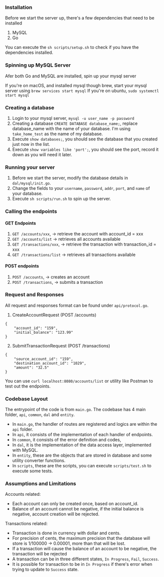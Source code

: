 ### Installation

Before we start the server up, there's a few dependencies that need to be installed

1. MySQL
2. Go

You can execute the `sh scripts/setup.sh` to check if you have the dependencies installed.

### Spinning up MySQL Server

Afer both Go and MySQL are installed, spin up your mysql server

If you're on macOS, and installed mysql though brew, start your mysql server using `brew services start mysql`
If you're on ubuntu, `sudo systemctl start mysql`

### Creating a database

1. Login to your mysql server, `mysql -u user_name -p password`
2. Creating a database `CREATE DATABASE database_name;`, replace database_name with the name of your database. I'm using `take_home_test` as the name of my database.
3. Execute `show databases;`, you should see the database that you created just now in the list.
4. Execute `show variables like 'port';`, you should see the port, record it down as you will need it later.

### Running your server

1. Before we start the server, modify the database details in `dal/mysql/init.go`.
2. Change the fields to your `username`, `password`, `addr`, `port`, and `name` of your database.
3. Execute `sh scripts/run.sh` to spin up the server.

### Calling the endpoints

#### GET Endpoints

1. `GET /accounts/xxx`, -> retrieve the account with account_id = xxx
2. `GET /accounts/list` -> retrieves all accounts available
3. `GET /transactions/xxx`, -> retrieve the transaction with transaction_id = xxx
4. `GET /transactions/list` -> retrieves all transactions available

#### POST endpoints

1. `POST /accounts`, -> creates an account
2. `POST /transactions`, -> submits a transaction

### Request and Responses

All request and responses format can be found under `api/protocol.go`.

1. CreateAccountRequest (POST /accounts)

```
{
    "account_id": "159",
    "initial_balance": "123.99"
}
```

2. SubmitTransactionRequest (POST /transactions)

```
{
    "source_account_id": "159",
    "destination_account_id": "1029",
    "amount": "32.5"
}
```

You can use `curl localhost:8080/accounts/list` or utility like Postman to test out the endpoints.

### Codebase Layout

The entrypoint of the code is from `main.go`. The codebase has 4 main folder, `api`, `common`, `dal` and `entity`.

- In `main.go`, the handler of routes are registered and logics are within the `api` folder.
- In `api`, it consists of the implementation of each handler of endpoints.
- In `common`, it consists of the error definition and codes,
- In `dal`, it is the implementation of the data access layer, implemented with MySQL.
- In `entity`, these are the objects that are stored in database and some utility converter functions.
- In `scripts`, these are the scripts, you can execute `scripts/test.sh` to execute some tests.

### Assumptions and Limitations

Accounts related:

- Each account can only be created once, based on account_id.
- Balance of an account cannot be negative, if the initial balance is negative, account creation will be rejected.

Transactions related:

- Transaction is done in currency with dollar and cents.
- For precision of cents, the maximum precision that the database will store is 1/100000 -> 0.00001, more than that will be lost.
- If a transaction will cause the balance of an account to be negative, the transaction will be rejected
- A transaction can be in three different states, `In Progress`, `Fail`, `Success`.
- It is possible for transaction to be in `In Progress` if there's error when trying to update to `Success` state.
